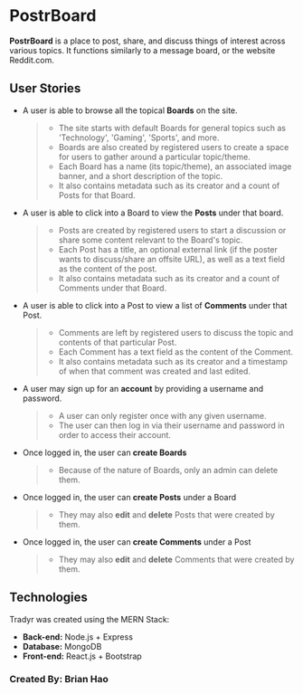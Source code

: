 # PostrBoard
**PostrBoard** is a place to post, share, and discuss things of interest across various topics. It functions similarly to a message board, or the website Reddit.com.


## User Stories
- A user is able to browse all the topical **Boards** on the site.
  > - The site starts with default Boards for general topics such as 'Technology', 'Gaming', 'Sports', and more.
  > - Boards are also created by registered users to create a space for users to gather around a particular topic/theme.
  > - Each Board has a name (its topic/theme), an associated image banner, and a short description of the topic.
  > - It also contains metadata such as its creator and a count of Posts for that Board.

- A user is able to click into a Board to view the **Posts** under that board.
  > - Posts are created by registered users to start a discussion or share some content relevant to the Board's topic.
  > - Each Post has a title, an optional external link (if the poster wants to discuss/share an offsite URL), as well as a text field as the content of the post.
  > - It also contains metadata such as its creator and a count of Comments under that Board.

- A user is able to click into a Post to view a list of **Comments** under that Post.
  > - Comments are left by registered users to discuss the topic and contents of that particular Post.
  > - Each Comment has a text field as the content of the Comment.
  > - It also contains metadata such as its creator and a timestamp of when that comment was created and last edited.
  
- A user may sign up for an **account** by providing a username and password.
	> - A user can only register once with any given username.
	> - The user can then log in via their username and password in order to access their account.
	
- Once logged in, the user can **create Boards**
	> - Because of the nature of Boards, only an admin can delete them.
  
- Once logged in, the user can **create Posts** under a Board
  > - They may also **edit** and **delete** Posts that were created by them.
  
- Once logged in, the user can **create Comments** under a Post
	> - They may also **edit** and **delete** Comments that were created by them.



## Technologies
Tradyr was created using the MERN Stack:
- **Back-end:** Node.js + Express
- **Database:** MongoDB
- **Front-end:** React.js + Bootstrap

### Created By: Brian Hao
